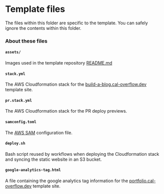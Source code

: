 # Template files

The files within this folder are specific to the template. You can safely ignore the contents within this folder.

### About these files

#### `assets/`
Images used in the template repository [README.md](../README.md)

#### `stack.yml`
The AWS Cloudformation stack for the [build-a-blog.cal-overflow.dev](https://build-a-blog.cal-overflow.dev) template site.

#### `pr.stack.yml`
The AWS Cloudformation stack for the PR deploy previews.

#### `samconfig.toml`
The [AWS SAM](https://aws.amazon.com/serverless/sam/) configuration file.

#### `deploy.sh`
Bash script reused by workflows when deploying the Cloudformation stack and syncing the static website in an S3 bucket.

#### `google-analytics-tag.html`
A file containing the google analytics tag information for the [portfolio.cal-overflow.dev](https://portfolio.cal-overflow.dev) template site.

